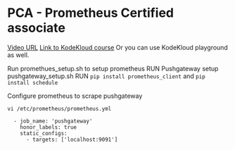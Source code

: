 # PCA - Prometheus Certified associate

[Video URL]()
[Link to KodeKloud course](https://kode.wiki/3YzkrWV)
Or you can use KodeKloud playground as well.

Run promethues_setup.sh to setup prometheus
RUN Pushgateway setup pushgateway_setup.sh
RUN `pip install prometheus_client` and `pip install schedule`

Configure prometheus to scrape pushgateway

`vi /etc/prometheus/prometheus.yml`

```
  - job_name: 'pushgateway'
    honor_labels: true
    static_configs:
      - targets: ['localhost:9091']
```
